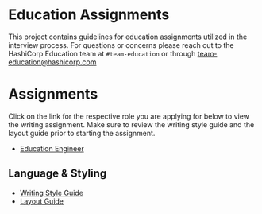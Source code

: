 # Education Assignments
This project contains guidelines for education assignments utilized in the interview process. 
For questions or concerns please reach out to the HashiCorp Education team at `#team-education` or through team-education@hashicorp.com 


# Assignments

Click on the link for the respective role you are applying for below to view the writing assignment. Make sure to review the writing style guide and the layout guide prior to starting the assignment.

* [Education Engineer](education-engineer/assignment.md)

## Language & Styling

- [Writing Style Guide](styling-guide-snippet.md)
- [Layout Guide](guide-template.md)
